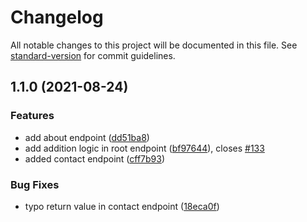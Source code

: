 # Changelog

All notable changes to this project will be documented in this file. See [standard-version](https://github.com/conventional-changelog/standard-version) for commit guidelines.

## 1.1.0 (2021-08-24)


### Features

* add about endpoint ([dd51ba8](https://github.com/cacawildaandika/sharing-backend-indosat-idcamp/commit/dd51ba85cecc22ef97d68190721d612b0878b0f6))
* add addition logic in root endpoint ([bf97644](https://github.com/cacawildaandika/sharing-backend-indosat-idcamp/commit/bf97644619b0e512734867b2cbd01d60b80ea11f)), closes [#133](https://github.com/cacawildaandika/sharing-backend-indosat-idcamp/issues/133)
* added contact endpoint ([cff7b93](https://github.com/cacawildaandika/sharing-backend-indosat-idcamp/commit/cff7b937301891a7b993adf26e9862fcb1227ecc))


### Bug Fixes

* typo return value in contact endpoint ([18eca0f](https://github.com/cacawildaandika/sharing-backend-indosat-idcamp/commit/18eca0f4a109223fba04e08de80585194e7ad9c0))
